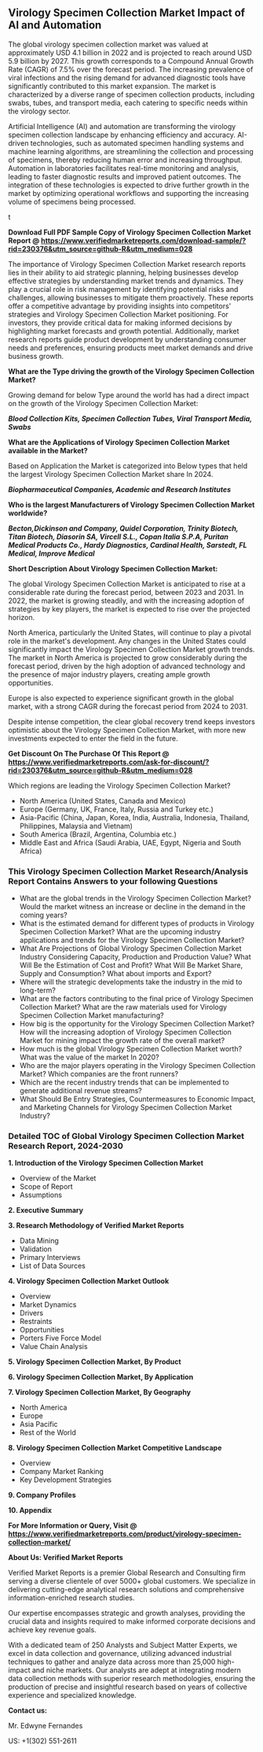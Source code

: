 <h2>Virology Specimen Collection Market Impact of AI and Automation</h2><p>The global virology specimen collection market was valued at approximately USD 4.1 billion in 2022 and is projected to reach around USD 5.9 billion by 2027. This growth corresponds to a Compound Annual Growth Rate (CAGR) of 7.5% over the forecast period. The increasing prevalence of viral infections and the rising demand for advanced diagnostic tools have significantly contributed to this market expansion. The market is characterized by a diverse range of specimen collection products, including swabs, tubes, and transport media, each catering to specific needs within the virology sector.</p><p>Artificial Intelligence (AI) and automation are transforming the virology specimen collection landscape by enhancing efficiency and accuracy. AI-driven technologies, such as automated specimen handling systems and machine learning algorithms, are streamlining the collection and processing of specimens, thereby reducing human error and increasing throughput. Automation in laboratories facilitates real-time monitoring and analysis, leading to faster diagnostic results and improved patient outcomes. The integration of these technologies is expected to drive further growth in the market by optimizing operational workflows and supporting the increasing volume of specimens being processed.</p>t</p><p id="" class=""><strong>Download Full PDF Sample Copy of Virology Specimen Collection Market Report @ <a href="https://www.verifiedmarketreports.com/download-sample/?rid=230376&utm_source=github-R&utm_medium=028" target="_blank">https://www.verifiedmarketreports.com/download-sample/?rid=230376&utm_source=github-R&utm_medium=028</a></strong></p><p>The importance of&nbsp;Virology Specimen Collection Market research reports lies in their ability to aid strategic planning, helping businesses develop effective strategies by understanding market trends and dynamics. They play a crucial role in risk management by identifying potential risks and challenges, allowing businesses to mitigate them proactively. These reports offer a competitive advantage by providing insights into competitors' strategies and Virology Specimen Collection Market positioning. For investors, they provide critical data for making informed decisions by highlighting market forecasts and growth potential. Additionally, market research reports guide product development by understanding consumer needs and preferences, ensuring products meet market demands and drive business growth.</p><p><strong>What are the&nbsp;Type driving the growth of the Virology Specimen Collection Market?</strong></p><p id="" class="">Growing demand for below Type around the world has had a direct impact on the growth of the Virology Specimen Collection Market:</p><em><strong>Blood Collection Kits, Specimen Collection Tubes, Viral Transport Media, Swabs</strong></em></p><strong>What are the&nbsp;Applications&nbsp;of Virology Specimen Collection Market available in the Market?</strong></p><p id="" class="">Based on Application the Market is categorized into Below types that held the largest Virology Specimen Collection Market share In 2024.</p><em><strong>Biopharmaceutical Companies, Academic and Research Institutes</strong></em></p><strong>Who is the largest Manufacturers of Virology Specimen Collection Market worldwide?</strong></p><p><em><strong>Becton,Dickinson and Company, Quidel Corporation, Trinity Biotech, Titan Biotech, Diasorin SA, Vircell S.L., Copan Italia S.P.A, Puritan Medical Products Co., Hardy Diagnostics, Cardinal Health, Sarstedt, FL Medical, Improve Medical</strong></em></p><p id="" class=""><strong>Short Description About Virology Specimen Collection Market:</strong></p><p>The global Virology Specimen Collection Market is anticipated to rise at a considerable rate during the forecast period, between 2023 and 2031. In 2022, the market is growing steadily, and with the increasing adoption of strategies by key players, the market is expected to rise over the projected horizon.</p><p>North America, particularly the United States, will continue to play a pivotal role in the market's development. Any changes in the United States could significantly impact the Virology Specimen Collection Market growth trends. The market in North America is projected to grow considerably during the forecast period, driven by the high adoption of advanced technology and the presence of major industry players, creating ample growth opportunities.</p><p>Europe is also expected to experience significant growth in the global market, with a strong CAGR during the forecast period from 2024 to 2031.</p><p>Despite intense competition, the clear global recovery trend keeps investors optimistic about the Virology Specimen Collection Market, with more new investments expected to enter the field in the future.</p><p id="" class=""><strong>Get Discount On The Purchase Of This Report @ <a href="https://www.verifiedmarketreports.com/ask-for-discount/?rid=230376&utm_source=github-R&utm_medium=028" target="_blank">https://www.verifiedmarketreports.com/ask-for-discount/?rid=230376&utm_source=github-R&utm_medium=028</a></strong></p>Which regions are leading the Virology Specimen Collection Market?</p><ul><li>North America (United States, Canada and Mexico)</li><li>Europe (Germany, UK, France, Italy, Russia and Turkey etc.)</li><li>Asia-Pacific (China, Japan, Korea, India, Australia, Indonesia, Thailand, Philippines, Malaysia and Vietnam)</li><li>South America (Brazil, Argentina, Columbia etc.)</li><li>Middle East and Africa (Saudi Arabia, UAE, Egypt, Nigeria and South Africa)</li></ul><h3 id="" class="">This Virology Specimen Collection Market Research/Analysis Report Contains Answers to your following Questions</h3><ul><li>What are the global trends in the Virology Specimen Collection Market? Would the market witness an increase or decline in the demand in the coming years?</li><li>What is the estimated demand for different types of products in Virology Specimen Collection Market? What are the upcoming industry applications and trends for the Virology Specimen Collection Market?</li><li>What Are Projections of Global Virology Specimen Collection Market Industry Considering Capacity, Production and Production Value? What Will Be the Estimation of Cost and Profit? What Will Be Market Share, Supply and Consumption? What about imports and Export?</li><li>Where will the strategic developments take the industry in the mid to long-term?</li><li>What are the factors contributing to the final price of Virology Specimen Collection Market? What are the raw materials used for Virology Specimen Collection Market manufacturing?</li><li>How big is the opportunity for the Virology Specimen Collection Market? How will the increasing adoption of Virology Specimen Collection Market for mining impact the growth rate of the overall market?</li><li>How much is the global Virology Specimen Collection Market worth? What was the value of the market In 2020?</li><li>Who are the major players operating in the Virology Specimen Collection Market? Which companies are the front runners?</li><li>Which are the recent industry trends that can be implemented to generate additional revenue streams?</li><li>What Should Be Entry Strategies, Countermeasures to Economic Impact, and Marketing Channels for Virology Specimen Collection Market Industry?</li></ul><h3 id="" class="">Detailed TOC of Global Virology Specimen Collection Market Research Report, 2024-2030</h3><p id="" class=""><strong>1. Introduction of the Virology Specimen Collection Market</strong></p><ul><li>Overview of the Market</li><li>Scope of Report</li><li>Assumptions</li></ul><p id="" class=""><strong>2. Executive Summary</strong></p><p id="" class=""><strong>3. Research Methodology of Verified Market Reports</strong></p><ul><li>Data Mining</li><li>Validation</li><li>Primary Interviews</li><li>List of Data Sources</li></ul><p id="" class=""><strong>4. Virology Specimen Collection Market Outlook</strong></p><ul><li>Overview</li><li>Market Dynamics</li><li>Drivers</li><li>Restraints</li><li>Opportunities</li><li>Porters Five Force Model</li><li>Value Chain Analysis</li></ul><p id="" class=""><strong>5. Virology Specimen Collection Market, By Product</strong></p><p id="" class=""><strong>6. Virology Specimen Collection Market, By Application</strong></p><p id="" class=""><strong>7. Virology Specimen Collection Market, By Geography</strong></p><ul><li>North America</li><li>Europe</li><li>Asia Pacific</li><li>Rest of the World</li></ul><p id="" class=""><strong>8. Virology Specimen Collection Market Competitive Landscape</strong></p><ul><li>Overview</li><li>Company Market Ranking</li><li>Key Development Strategies</li></ul><p id="" class=""><strong>9. Company Profiles</strong></p><p id="" class=""><strong>10. Appendix</strong></p><p id="" class=""><strong>For More Information or Query, Visit @ <a href="https://www.verifiedmarketreports.com/product/virology-specimen-collection-market/" target="_blank">https://www.verifiedmarketreports.com/product/virology-specimen-collection-market/</a></strong></p><p id="" class=""><strong>About Us: Verified Market Reports</strong></p><p id="" class="">Verified Market Reports is a premier Global Research and Consulting firm serving a diverse clientele of over 5000+ global customers. We specialize in delivering cutting-edge analytical research solutions and comprehensive information-enriched research studies.</p><p id="" class="">Our expertise encompasses strategic and growth analyses, providing the crucial data and insights required to make informed corporate decisions and achieve key revenue goals.</p><p id="" class="">With a dedicated team of 250 Analysts and Subject Matter Experts, we excel in data collection and governance, utilizing advanced industrial techniques to gather and analyze data across more than 25,000 high-impact and niche markets. Our analysts are adept at integrating modern data collection methods with superior research methodologies, ensuring the production of precise and insightful research based on years of collective experience and specialized knowledge.</p><p id="" class=""><strong>Contact us:</strong></p><p id="" class="">Mr. Edwyne Fernandes</p><p id="" class="">US: +1(302) 551-2611</p>